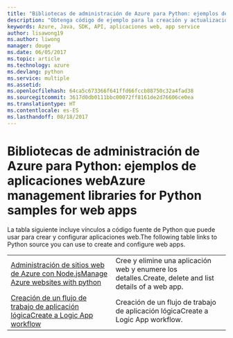 ```yaml
---
title: "Bibliotecas de administración de Azure para Python: ejemplos de aplicaciones web"
description: "Obtenga código de ejemplo para la creación y actualización de aplicaciones web de Azure hospedadas en App Service mediante las bibliotecas de administración de Azure para Python."
keywords: Azure, Java, SDK, API, aplicaciones web, app service
author: lisawong19
ms.author: liwong
manager: douge
ms.date: 06/05/2017
ms.topic: article
ms.technology: azure
ms.devlang: python
ms.service: multiple
ms.assetid: 
ms.openlocfilehash: 64ca5c673366f641ffd66fccb88750c32a4fad38
ms.sourcegitcommit: 3617d0db0111bbc00072ff8161de2d76606ce0ea
ms.translationtype: HT
ms.contentlocale: es-ES
ms.lasthandoff: 08/18/2017
---
```

# <a name="azure-management-libraries-for-python-samples-for-web-apps"></a><span data-ttu-id="25978-104">Bibliotecas de administración de Azure para Python: ejemplos de aplicaciones web</span><span class="sxs-lookup"><span data-stu-id="25978-104">Azure management libraries for Python samples for web apps</span></span>

<span data-ttu-id="25978-105">La tabla siguiente incluye vínculos a código fuente de Python que puede usar para crear y configurar aplicaciones web.</span><span class="sxs-lookup"><span data-stu-id="25978-105">The following table links to Python source you can use to create and configure web apps.</span></span> 

|||
|---|---|
| <span data-ttu-id="25978-106">[Administración de sitios web de Azure con Node.js][1]</span><span class="sxs-lookup"><span data-stu-id="25978-106">[Manage Azure websites with python][1]</span></span> | <span data-ttu-id="25978-107">Cree y elimine una aplicación web y enumere los detalles.</span><span class="sxs-lookup"><span data-stu-id="25978-107">Create, delete and list details of a web app.</span></span> |
| <span data-ttu-id="25978-108">[Creación de un flujo de trabajo de aplicación lógica][2]</span><span class="sxs-lookup"><span data-stu-id="25978-108">[Create a Logic App workflow][2]</span></span> | <span data-ttu-id="25978-109">Creación de un flujo de trabajo de aplicación lógica</span><span class="sxs-lookup"><span data-stu-id="25978-109">Create a Logic App workflow.</span></span> |

[1]: https://azure.microsoft.com/resources/samples/app-service-web-python-manage
[2]: python-sdk-azure-samples-logic-app-workflow.md


